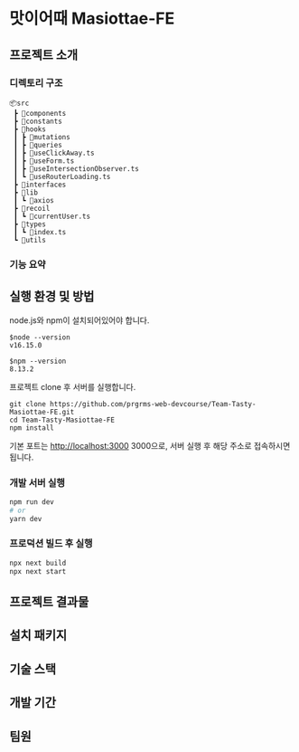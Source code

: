 # 맛이어때 Masiottae-FE
## 프로젝트 소개

### 디렉토리 구조
```
📦src
 ┣ 📂components
 ┣ 📂constants
 ┣ 📂hooks
 ┃ ┣ 📂mutations
 ┃ ┣ 📂queries
 ┃ ┣ 📜useClickAway.ts
 ┃ ┣ 📜useForm.ts
 ┃ ┣ 📜useIntersectionObserver.ts
 ┃ ┗ 📜useRouterLoading.ts
 ┣ 📂interfaces
 ┣ 📂lib
 ┃ ┗ 📂axios
 ┣ 📂recoil
 ┃ ┗ 📜currentUser.ts
 ┣ 📂types
 ┃ ┗ 📜index.ts
 ┗ 📂utils
```
### 기능 요약


## 실행 환경 및 방법 
node.js와 npm이 설치되어있어야 합니다. 

```
$node --version
v16.15.0

$npm --version
8.13.2
```

프로젝트 clone 후 서버를 실행합니다. 
```
git clone https://github.com/prgrms-web-devcourse/Team-Tasty-Masiottae-FE.git
cd Team-Tasty-Masiottae-FE
npm install
```
기본 포트는 [http://localhost:3000](http://localhost:3000) 3000으로, 서버 실행 후 해당 주소로 접속하시면 됩니다. 

### 개발 서버 실행 
```bash
npm run dev
# or
yarn dev
```
### 프로덕션 빌드 후 실행
```bash
npx next build
npx next start
```

## 프로젝트 결과물 


## 설치 패키지 

## 기술 스택

## 개발 기간

## 팀원
